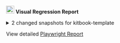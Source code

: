 <p><a href="https://kitbook.vercel.app/">
<img src="https://storage.googleapis.com/component-snapshots/kitbook-logo.svg" height="22"></a> <b>Visual Regression Report</b></p>
<details><summary>2 changed snapshots for kitbook-template</summary>

<div style="overflow-x: auto;">
  
| new | old | diff |
| - | - | - |
| [routes/(app)/+page](https://kitbook-template-git-visual-regression-comparison-polylingual.vercel.app/kitbook/routes/(app)/+page) - Second-Mobile | | |
| ![actual-img](https://storage.googleapis.com/component-snapshots/kitbook-template/pr/30/test-results/kitbook-routes-app-page-Second-Mobile-chromium/routes/(app)/+page/Second-Mobile-actual.png) | ![expected-img](https://storage.googleapis.com/component-snapshots/kitbook-template/pr/30/test-results/kitbook-routes-app-page-Second-Mobile-chromium/routes/(app)/+page/Second-Mobile-expected.png) | ![diff-img](https://storage.googleapis.com/component-snapshots/kitbook-template/pr/30/test-results/kitbook-routes-app-page-Second-Mobile-chromium/routes/(app)/+page/Second-Mobile-diff.png) |
| [routes/(app)/+page](https://kitbook-template-git-visual-regression-comparison-polylingual.vercel.app/kitbook/routes/(app)/+page) - Second-Tablet | | |
| ![actual-img](https://storage.googleapis.com/component-snapshots/kitbook-template/pr/30/test-results/kitbook-routes-app-page-Second-Tablet-chromium/routes/(app)/+page/Second-Tablet-actual.png) |  |  |
</div>

  </details>
  
  View detailed <a href="https://storage.googleapis.com/component-snapshots/kitbook-template/pr/30/playwright-report/index.html" target="_blank">Playwright Report</a>